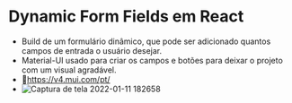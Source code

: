 # Dynamic Form Fields em React
- Build de um formulário dinâmico, que pode ser adicionado quantos campos de entrada o usuário desejar.
- Material-UI usado para criar os campos e botões para deixar o projeto com um visual agradável.
- 🔗https://v4.mui.com/pt/
- ![Captura de tela 2022-01-11 182658](https://user-images.githubusercontent.com/81476932/149024192-a87a98ee-530e-48a4-bb27-a89776c841c9.png)
